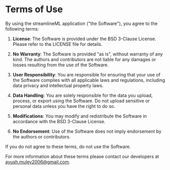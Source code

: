 # Terms of Use

By using the streamlineML application ("the Software"), you agree to the following terms:

1. **License**: The Software is provided under the BSD 3-Clause License. Please refer to the LICENSE file for details.

2. **No Warranty**: The Software is provided "as is", without warranty of any kind. The authors and contributors are not liable for any damages or losses resulting from the use of the Software.

3. **User Responsibility**: You are responsible for ensuring that your use of the Software complies with all applicable laws and regulations, including data privacy and intellectual property laws.

4. **Data Handling**: You are solely responsible for the data you upload, process, or export using the Software. Do not upload sensitive or personal data unless you have the right to do so.

5. **Modifications**: You may modify and redistribute the Software in accordance with the BSD 3-Clause License.

6. **No Endorsement**: Use of the Software does not imply endorsement by the authors or contributors.

If you do not agree to these terms, do not use the Software.

For more information about these terms please contact our developers at ayush.muley2006@gmail.com.